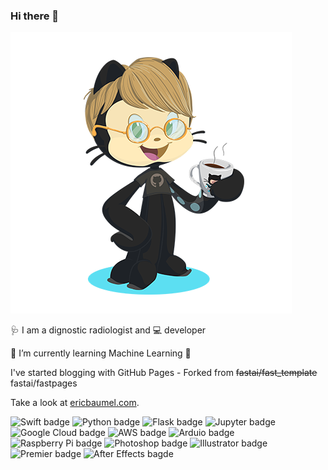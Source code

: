 ### Hi there 👋

![Eric octocat](octocat-Eric-450.png)

🩺 I am a dignostic radiologist and
💻 developer

🌱 I’m currently learning Machine Learning 🤖


I've started blogging with GitHub Pages - 
Forked from ~~fastai/fast_template~~ fastai/fastpages

Take a look at [ericbaumel.com](http://ericbaumel.com).


![Swift badge](https://img.shields.io/badge/Swift-FA7343?style=for-the-badge&logo=swift&logoColor=white) ![Python badge](https://img.shields.io/badge/Python-3776AB?style=for-the-badge&logo=python&logoColor=white) ![Flask badge](https://img.shields.io/badge/Flask-000000?style=for-the-badge&logo=flask&logoColor=white) ![Jupyter badge](https://img.shields.io/badge/Made%20with-Jupyter-orange?style=for-the-badge&logo=Jupyter)
![Google Cloud badge](https://img.shields.io/badge/Google_Cloud-4285F4?style=for-the-badge&logo=google-cloud&logoColor=white) ![AWS badge](https://img.shields.io/badge/Amazon_AWS-232F3E?style=for-the-badge&logo=amazon-aws&logoColor=white)
![Arduio badge](https://img.shields.io/badge/Arduino-00979D?style=for-the-badge&logo=Arduino&logoColor=white) ![Raspberry Pi badge](https://img.shields.io/badge/Raspberry%20Pi-A22846?style=for-the-badge&logo=Raspberry%20Pi&logoColor=white) 
![Photoshop badge](https://aleen42.github.io/badges/src/photoshop.svg) ![Illustrator badge](https://aleen42.github.io/badges/src/illustrator.svg) ![Premier badge](https://aleen42.github.io/badges/src/premiere.svg) ![After Effects bagde](https://aleen42.github.io/badges/src/after_effects.svg)

<!--
**ebaumel/ebaumel** is a ✨ _special_ ✨ repository because its `README.md` (this file) appears on your GitHub profile.

Here are some ideas to get you started:

- 🔭 I’m currently working on ...
- 🌱 I’m currently learning ...
- 👯 I’m looking to collaborate on ...
- 🤔 I’m looking for help with ...
- 💬 Ask me about ...
- 📫 How to reach me: ...
- 😄 Pronouns: ...
- ⚡ Fun fact: ...
-->
